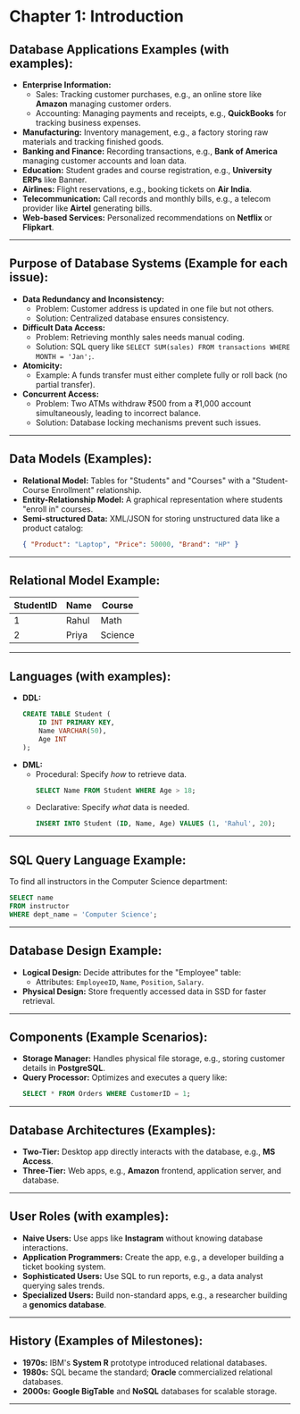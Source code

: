 # **Chapter 1: Introduction**

## **Database Applications Examples (with examples):**

- **Enterprise Information:**
  - Sales: Tracking customer purchases, e.g., an online store like **Amazon** managing customer orders.
  - Accounting: Managing payments and receipts, e.g., **QuickBooks** for tracking business expenses.
- **Manufacturing:** Inventory management, e.g., a factory storing raw materials and tracking finished goods.
- **Banking and Finance:** Recording transactions, e.g., **Bank of America** managing customer accounts and loan data.
- **Education:** Student grades and course registration, e.g., **University ERPs** like Banner.
- **Airlines:** Flight reservations, e.g., booking tickets on **Air India**.
- **Telecommunication:** Call records and monthly bills, e.g., a telecom provider like **Airtel** generating bills.
- **Web-based Services:** Personalized recommendations on **Netflix** or **Flipkart**.

---

## **Purpose of Database Systems (Example for each issue):**

- **Data Redundancy and Inconsistency:**
  - Problem: Customer address is updated in one file but not others.
  - Solution: Centralized database ensures consistency.
- **Difficult Data Access:**
  - Problem: Retrieving monthly sales needs manual coding.
  - Solution: SQL query like `SELECT SUM(sales) FROM transactions WHERE MONTH = 'Jan';`.
- **Atomicity:**
  - Example: A funds transfer must either complete fully or roll back (no partial transfer).
- **Concurrent Access:**
  - Problem: Two ATMs withdraw ₹500 from a ₹1,000 account simultaneously, leading to incorrect balance.
  - Solution: Database locking mechanisms prevent such issues.

---

## **Data Models (Examples):**

- **Relational Model:** Tables for "Students" and "Courses" with a "Student-Course Enrollment" relationship.
- **Entity-Relationship Model:** A graphical representation where students "enroll in" courses.
- **Semi-structured Data:** XML/JSON for storing unstructured data like a product catalog:
  ```json
  { "Product": "Laptop", "Price": 50000, "Brand": "HP" }
  ```

---

## **Relational Model Example:**

| StudentID | Name  | Course  |
| --------- | ----- | ------- |
| 1         | Rahul | Math    |
| 2         | Priya | Science |

---

## **Languages (with examples):**

- **DDL:**
  ```sql
  CREATE TABLE Student (
      ID INT PRIMARY KEY,
      Name VARCHAR(50),
      Age INT
  );
  ```
- **DML:**
  - Procedural: Specify _how_ to retrieve data.
    ```sql
    SELECT Name FROM Student WHERE Age > 18;
    ```
  - Declarative: Specify _what_ data is needed.
    ```sql
    INSERT INTO Student (ID, Name, Age) VALUES (1, 'Rahul', 20);
    ```

---

## **SQL Query Language Example:**

To find all instructors in the Computer Science department:

```sql
SELECT name
FROM instructor
WHERE dept_name = 'Computer Science';
```

---

## **Database Design Example:**

- **Logical Design:** Decide attributes for the "Employee" table:
  - Attributes: `EmployeeID`, `Name`, `Position`, `Salary`.
- **Physical Design:** Store frequently accessed data in SSD for faster retrieval.

---

## **Components (Example Scenarios):**

- **Storage Manager:** Handles physical file storage, e.g., storing customer details in **PostgreSQL**.
- **Query Processor:** Optimizes and executes a query like:
  ```sql
  SELECT * FROM Orders WHERE CustomerID = 1;
  ```

---

## **Database Architectures (Examples):**

- **Two-Tier:** Desktop app directly interacts with the database, e.g., **MS Access**.
- **Three-Tier:** Web apps, e.g., **Amazon** frontend, application server, and database.

---

## **User Roles (with examples):**

- **Naive Users:** Use apps like **Instagram** without knowing database interactions.
- **Application Programmers:** Create the app, e.g., a developer building a ticket booking system.
- **Sophisticated Users:** Use SQL to run reports, e.g., a data analyst querying sales trends.
- **Specialized Users:** Build non-standard apps, e.g., a researcher building a **genomics database**.

---

## **History (Examples of Milestones):**

- **1970s:** IBM's **System R** prototype introduced relational databases.
- **1980s:** SQL became the standard; **Oracle** commercialized relational databases.
- **2000s:** **Google BigTable** and **NoSQL** databases for scalable storage.

---

